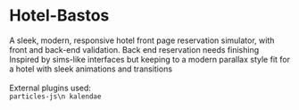 # Hotel-Bastos
A sleek, modern, responsive hotel front page reservation simulator, with front and back-end validation.
Back end reservation needs finishing
<br>
Inspired by sims-like interfaces but keeping to a modern parallax style fit for a hotel with sleek animations and transitions
<br><br>
External plugins used:
<br>
`particles-js\n
kalendae`

